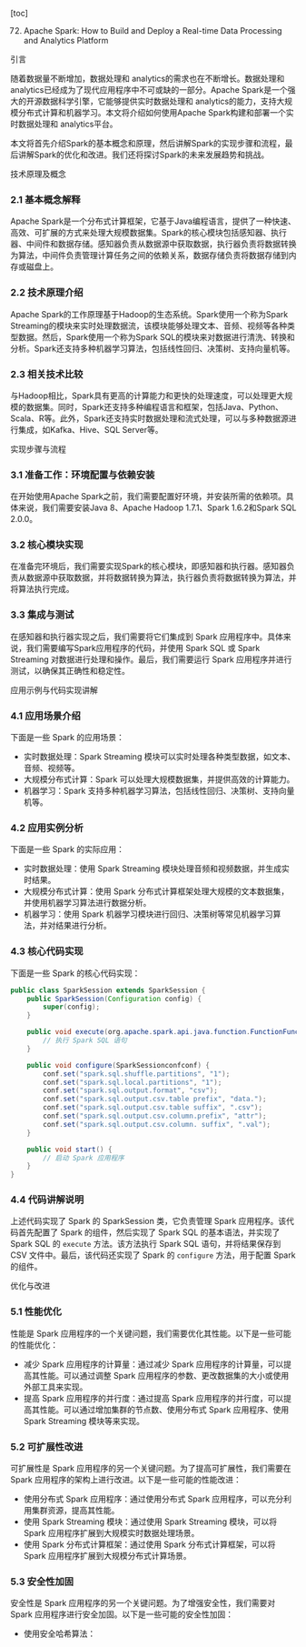
[toc]                    
                
                
72. Apache Spark: How to Build and Deploy a Real-time Data Processing and Analytics Platform

引言

随着数据量不断增加，数据处理和 analytics的需求也在不断增长。数据处理和 analytics已经成为了现代应用程序中不可或缺的一部分。Apache Spark是一个强大的开源数据科学引擎，它能够提供实时数据处理和 analytics的能力，支持大规模分布式计算和机器学习。本文将介绍如何使用Apache Spark构建和部署一个实时数据处理和 analytics平台。

本文将首先介绍Spark的基本概念和原理，然后讲解Spark的实现步骤和流程，最后讲解Spark的优化和改进。我们还将探讨Spark的未来发展趋势和挑战。

技术原理及概念

### 2.1 基本概念解释

Apache Spark是一个分布式计算框架，它基于Java编程语言，提供了一种快速、高效、可扩展的方式来处理大规模数据集。Spark的核心模块包括感知器、执行器、中间件和数据存储。感知器负责从数据源中获取数据，执行器负责将数据转换为算法，中间件负责管理计算任务之间的依赖关系，数据存储负责将数据存储到内存或磁盘上。

### 2.2 技术原理介绍

Apache Spark的工作原理基于Hadoop的生态系统。Spark使用一个称为Spark Streaming的模块来实时处理数据流，该模块能够处理文本、音频、视频等各种类型数据。然后，Spark使用一个称为Spark SQL的模块来对数据进行清洗、转换和分析。Spark还支持多种机器学习算法，包括线性回归、决策树、支持向量机等。

### 2.3 相关技术比较

与Hadoop相比，Spark具有更高的计算能力和更快的处理速度，可以处理更大规模的数据集。同时，Spark还支持多种编程语言和框架，包括Java、Python、Scala、R等。此外，Spark还支持实时数据处理和流式处理，可以与多种数据源进行集成，如Kafka、Hive、SQL Server等。

实现步骤与流程

### 3.1 准备工作：环境配置与依赖安装

在开始使用Apache Spark之前，我们需要配置好环境，并安装所需的依赖项。具体来说，我们需要安装Java 8、Apache Hadoop 1.7.1、Spark 1.6.2和Spark SQL 2.0.0。

### 3.2 核心模块实现

在准备完环境后，我们需要实现Spark的核心模块，即感知器和执行器。感知器负责从数据源中获取数据，并将数据转换为算法，执行器负责将数据转换为算法，并将算法执行完成。

### 3.3 集成与测试

在感知器和执行器实现之后，我们需要将它们集成到 Spark 应用程序中。具体来说，我们需要编写Spark应用程序的代码，并使用 Spark SQL 或 Spark Streaming 对数据进行处理和操作。最后，我们需要运行 Spark 应用程序并进行测试，以确保其正确性和稳定性。

应用示例与代码实现讲解

### 4.1 应用场景介绍

下面是一些 Spark 的应用场景：

- 实时数据处理：Spark Streaming 模块可以实时处理各种类型数据，如文本、音频、视频等。
- 大规模分布式计算：Spark 可以处理大规模数据集，并提供高效的计算能力。
- 机器学习：Spark 支持多种机器学习算法，包括线性回归、决策树、支持向量机等。

### 4.2 应用实例分析

下面是一些 Spark 的实际应用：

- 实时数据处理：使用 Spark Streaming 模块处理音频和视频数据，并生成实时结果。
- 大规模分布式计算：使用 Spark 分布式计算框架处理大规模的文本数据集，并使用机器学习算法进行数据分析。
- 机器学习：使用 Spark 机器学习模块进行回归、决策树等常见机器学习算法，并对结果进行分析。

### 4.3 核心代码实现

下面是一些 Spark 的核心代码实现：

```java
public class SparkSession extends SparkSession {
    public SparkSession(Configuration config) {
        super(config);
    }

    public void execute(org.apache.spark.api.java.function.FunctionFunction@262a17) {
        // 执行 Spark SQL 语句
    }

    public void configure(SparkSessionconfconf) {
        conf.set("spark.sql.shuffle.partitions", "1");
        conf.set("spark.sql.local.partitions", "1");
        conf.set("spark.sql.output.format", "csv");
        conf.set("spark.sql.output.csv.table prefix", "data.");
        conf.set("spark.sql.output.csv.table suffix", ".csv");
        conf.set("spark.sql.output.csv.column.prefix", "attr");
        conf.set("spark.sql.output.csv.column. suffix", ".val");
    }

    public void start() {
        // 启动 Spark 应用程序
    }
}
```

### 4.4 代码讲解说明

上述代码实现了 Spark 的 SparkSession 类，它负责管理 Spark 应用程序。该代码首先配置了 Spark 的组件，然后实现了 Spark SQL 的基本语法，并实现了 Spark SQL 的 `execute` 方法。该方法执行 Spark SQL 语句，并将结果保存到 CSV 文件中。最后，该代码还实现了 Spark 的 `configure` 方法，用于配置 Spark 的组件。

优化与改进

### 5.1 性能优化

性能是 Spark 应用程序的一个关键问题，我们需要优化其性能。以下是一些可能的性能优化：

- 减少 Spark 应用程序的计算量：通过减少 Spark 应用程序的计算量，可以提高其性能。可以通过调整 Spark 应用程序的参数、更改数据集的大小或使用外部工具来实现。
- 提高 Spark 应用程序的并行度：通过提高 Spark 应用程序的并行度，可以提高其性能。可以通过增加集群的节点数、使用分布式 Spark 应用程序、使用 Spark Streaming 模块等来实现。

### 5.2 可扩展性改进

可扩展性是 Spark 应用程序的另一个关键问题。为了提高可扩展性，我们需要在 Spark 应用程序的架构上进行改进。以下是一些可能的性能改进：

- 使用分布式 Spark 应用程序：通过使用分布式 Spark 应用程序，可以充分利用集群资源，提高其性能。
- 使用 Spark Streaming 模块：通过使用 Spark Streaming 模块，可以将 Spark 应用程序扩展到大规模实时数据处理场景。
- 使用 Spark 分布式计算框架：通过使用 Spark 分布式计算框架，可以将 Spark 应用程序扩展到大规模分布式计算场景。

### 5.3 安全性加固

安全性是 Spark 应用程序的另一个关键问题。为了增强安全性，我们需要对 Spark 应用程序进行安全加固。以下是一些可能的安全性加固：

- 使用安全哈希算法：

